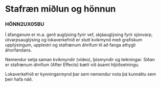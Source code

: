# Stafræn miðlun og hönnun

### HÖNN2UX05BU

Í áfanganum er m.a. gerð auglýsing fyrir vef, skjáauglýsing fyrir sjónvarp, útvarpsauglýsing og lokaverkefnið er stutt kvikmynd með grafískum upplýsingum, upplestri og stafrænum áhrifum til að fanga athygli áhorfandans. 

Nemendur setja saman kvikmyndir (video), ljósmyndir og teikningar. Síðan er stafrænum áhrifum (After Effects) bætt við ásamt hljóðsetningu. 

Lokaverkefnið er kynningarmynd þar sem nemendur nota þá kunnáttu sem þeir hafa náð. <!--Hér á vefnum er hægt að skoða <a href="2022v/index.html">lokaverkefni</a> sem nemendur hafa gert-->
<!--
## Námsáætlun

#### 2022 haust, spönn 2. 

| Vika  | Verkefni  | Nr. | Tímar | Vægi % |
|---|---|---|---|---|
| 42 - 43  | Adobe Animate | 1 | 12  | 14  |
| 44  | Adobe Animate | 2  | 8  | 14  |
| 45  | Adobe After Effects | 3  | 6<sup>1</sup> | 14 |
| 46  | Adobe After Effects | 4  | 8  | 14  |
| 47  | Audition og Premiere | 5  | 8  | 14  |
| 48  | Lokaverkefni. Undirbúningsvinna og sögusvið (_Storyboard_) | 6  | 6<sup>2</sup> | 10  |
| 49  | Lokaverkefni. Kvikmynd með grafískum og tölulegum upplýsingum | 7  | 8 |   |
| 50  | Lokaverkefni | 7 | 8<sup>3</sup> | 20  |
|   | <sub>Námsmatsdagar, (1) 09/11 og (2) 24/11<br>(3) **Skil á lokaverkefni er 12. desember**. - Spönn 2 lýkur  16/12 </sub> |  |  | 100%  |


#### 👋 Stundatalfan er í [Innu](https://r.inna.is/) og einkunnir birtast þar.

#### 👩‍💻 Verkefni og námsefni er í Innu

#### 🌈 [Vefsíða með verkefnadæmum](https://margmidlun.github.io/)

#### 🧙 Gangi ykkur vel 

-->
